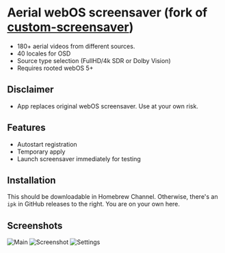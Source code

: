 Aerial webOS screensaver (fork of [custom-screensaver](https://github.com/webosbrew/custom-screensaver))
==================
* 180+ aerial videos from different sources.
* 40 locales for OSD
* Source type selection (FullHD/4k SDR or Dolby Vision)
* Requires rooted webOS 5+

Disclaimer
---------------
- App replaces original webOS screensaver. Use at your own risk. 

Features
--------

* Autostart registration
* Temporary apply
* Launch screensaver immediately for testing

Installation
------------
This should be downloadable in Homebrew Channel. Otherwise, there's an `ipk` in
GitHub releases to the right. You are on your own here.

Screenshots
------------
   ![Main](https://github.com/aabytt/custom-screensaver-aerial/assets/84480313/77daf2da-b528-41ba-8377-fff70e6e1fd3)
   ![Screenshot](https://github.com/aabytt/custom-screensaver-aerial/assets/84480313/166f43e7-a3cf-4035-975a-931f282f5655)
   ![Settings](https://github.com/aabytt/custom-screensaver-aerial/assets/84480313/1b7f281b-efdc-4eed-b0f2-b06f4bd5929a)
